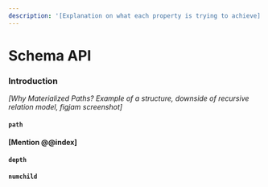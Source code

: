 ```yaml
---
description: '[Explanation on what each property is trying to achieve]'
---
```


# Schema API

### Introduction

_\[Why Materialized Paths? Example of a structure, downside of recursive relation model, figjam screenshot]_

#### `path`

#### \[Mention  @@index]&#x20;

#### `depth`&#x20;

#### `numchild`
